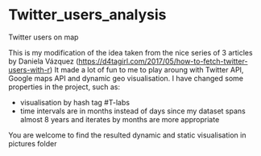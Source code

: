 # Twitter_users_analysis
Twitter users on map

This is my modification of the idea taken from the nice series of 3 articles by Daniela Vázquez (https://d4tagirl.com/2017/05/how-to-fetch-twitter-users-with-r)
It made a lot of fun to me to play aroung with Twitter API, Google maps API and dynamic geo visualisation.
I have changed some properties in the project, such as:
- visualisation by hash tag #T-labs 
- time intervals are in months instead of days since my dataset spans almost 8 years and iterates by months are more appropriate

You are welcome to find the resulted dynamic and static visualisation in pictures folder 
